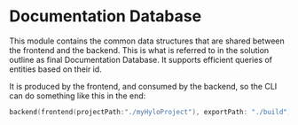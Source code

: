 # Documentation Database
This module contains the common data structures that are shared between the frontend and the backend. This is what is referred to in the solution outline as final Documentation Database. It supports efficient queries of entities based on their id.

It is produced by the frontend, and consumed by the backend, so the CLI can do something like this in the end:

```swift
backend(frontend(projectPath:"./myHyloProject"), exportPath: "./build")
```